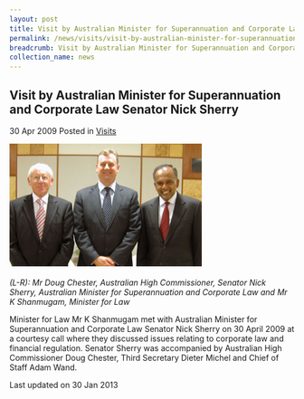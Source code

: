 ```yaml
---
layout: post
title: Visit by Australian Minister for Superannuation and Corporate Law Senator Nick Sherry
permalink: /news/visits/visit-by-australian-minister-for-superannuation-and-corporate-law-senator-nick-sherry/
breadcrumb: Visit by Australian Minister for Superannuation and Corporate Law Senator Nick Sherry
collection_name: news
---
```


Visit by Australian Minister for Superannuation and Corporate Law Senator Nick Sherry
---

30 Apr 2009 Posted in [Visits](/news/visits/)

<div class="image"><img src="/images/visit-by-australian-minister.jpg/"></div><br>
<i>(L-R): Mr Doug Chester, Australian High Commissioner, Senator Nick Sherry, Australian Minister for Superannuation and Corporate Law and Mr K Shanmugam, Minister for Law</i>

Minister for Law Mr K Shanmugam met with Australian Minister for Superannuation and Corporate Law Senator Nick Sherry on 30 April 2009 at a courtesy call where they discussed issues relating to corporate law and financial regulation. Senator Sherry was accompanied by Australian High Commissioner Doug Chester, Third Secretary Dieter Michel and Chief of Staff Adam Wand. 

<p class="right-side-updated">Last updated on 30 Jan 2013</p>
